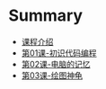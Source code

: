 # Summary

* [课程介绍](README.md)
* [第01课-初识代码编程](chapter1.md)
* [第02课-电脑的记忆](temp.md)
* [第03课-绘图神龟](hui-tu-shen-gui.md)

